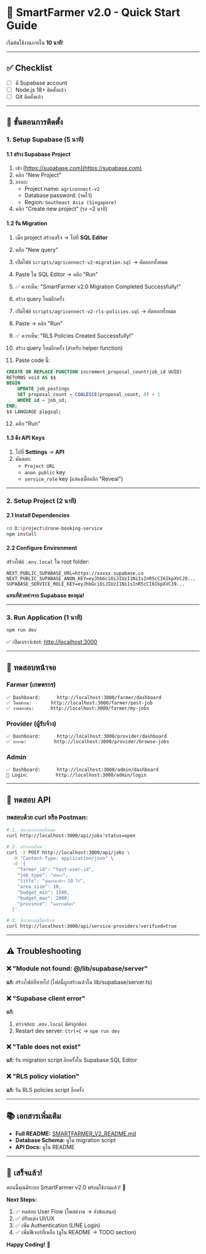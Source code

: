 # 🚀 SmartFarmer v2.0 - Quick Start Guide

เริ่มต้นใช้งานภายใน **10 นาที**!

---

## ✅ Checklist

- [ ] มี Supabase account
- [ ] Node.js 18+ ติดตั้งแล้ว
- [ ] Git ติดตั้งแล้ว

---

## 📝 ขั้นตอนการติดตั้ง

### **1. Setup Supabase (5 นาที)**

#### 1.1 สร้าง Supabase Project

1. เข้า [https://supabase.com](https://supabase.com)
2. คลิก "New Project"
3. กรอก:
   - Project name: `agriconnect-v2`
   - Database password: (จดไว้)
   - Region: `Southeast Asia (Singapore)`
4. คลิก "Create new project" (รอ ~2 นาที)

#### 1.2 รัน Migration

1. เมื่อ project สร้างเสร็จ → ไปที่ **SQL Editor**
2. คลิก "New query"
3. เปิดไฟล์ `scripts/agriconnect-v2-migration.sql` → คัดลอกทั้งหมด
4. Paste ใน SQL Editor → คลิก "Run"
5. ✅ ควรเห็น: "SmartFarmer v2.0 Migration Completed Successfully!"

6. สร้าง query ใหม่อีกครั้ง
7. เปิดไฟล์ `scripts/agriconnect-v2-rls-policies.sql` → คัดลอกทั้งหมด
8. Paste → คลิก "Run"
9. ✅ ควรเห็น: "RLS Policies Created Successfully!"

10. สร้าง query ใหม่อีกครั้ง (สำหรับ helper function)
11. Paste code นี้:

```sql
CREATE OR REPLACE FUNCTION increment_proposal_count(job_id UUID)
RETURNS void AS $$
BEGIN
    UPDATE job_postings
    SET proposal_count = COALESCE(proposal_count, 0) + 1
    WHERE id = job_id;
END;
$$ LANGUAGE plpgsql;
```

12. คลิก "Run"

#### 1.3 ดึง API Keys

1. ไปที่ **Settings** → **API**
2. คัดลอก:
   - `Project URL`
   - `anon public` key
   - `service_role` key (แสดงเมื่อคลิก "Reveal")

---

### **2. Setup Project (2 นาที)**

#### 2.1 Install Dependencies

```bash
cd D:\project\drone-booking-service
npm install
```

#### 2.2 Configure Environment

สร้างไฟล์ `.env.local` ใน root folder:

```env
NEXT_PUBLIC_SUPABASE_URL=https://xxxxx.supabase.co
NEXT_PUBLIC_SUPABASE_ANON_KEY=eyJhbGciOiJIUzI1NiIsInR5cCI6IkpXVCJ9...
SUPABASE_SERVICE_ROLE_KEY=eyJhbGciOiJIUzI1NiIsInR5cCI6IkpXVCJ9...
```

**แทนที่ด้วยค่าจาก Supabase ของคุณ!**

---

### **3. Run Application (1 นาที)**

```bash
npm run dev
```

✅ เปิดเบราว์เซอร์: [http://localhost:3000](http://localhost:3000)

---

## 🎯 ทดสอบหน้าจอ

### **Farmer (เกษตรกร)**

```
✅ Dashboard:      http://localhost:3000/farmer/dashboard
✅ โพสต์งาน:       http://localhost:3000/farmer/post-job
✅ งานของฉัน:      http://localhost:3000/farmer/my-jobs
```

### **Provider (ผู้รับจ้าง)**

```
✅ Dashboard:      http://localhost:3000/provider/dashboard
✅ หางาน:          http://localhost:3000/provider/browse-jobs
```

### **Admin**

```
✅ Dashboard:      http://localhost:3000/admin/dashboard
🔐 Login:          http://localhost:3000/admin/login
```

---

## 🧪 ทดสอบ API

### ทดสอบด้วย curl หรือ Postman:

```bash
# 1. ดึงรายการงานทั้งหมด
curl http://localhost:3000/api/jobs?status=open

# 2. สร้างงานใหม่
curl -X POST http://localhost:3000/api/jobs \
  -H "Content-Type: application/json" \
  -d '{
    "farmer_id": "test-user-id",
    "job_type": "พ่นยา",
    "title": "พ่นยานาข้าว 10 ไร่",
    "area_size": 10,
    "budget_min": 1500,
    "budget_max": 2000,
    "province": "นครราชสีมา"
  }'

# 3. ดึงรายการผู้ให้บริการ
curl http://localhost:3000/api/service-providers?verified=true
```

---

## ⚠️ Troubleshooting

### ❌ "Module not found: @/lib/supabase/server"

**แก้:** สร้างไฟล์ที่หายไป (ไฟล์นี้ถูกสร้างแล้วใน lib/supabase/server.ts)

### ❌ "Supabase client error"

**แก้:**
1. ตรวจสอบ `.env.local` มีค่าถูกต้อง
2. Restart dev server: `Ctrl+C` → `npm run dev`

### ❌ "Table does not exist"

**แก้:** รัน migration script อีกครั้งใน Supabase SQL Editor

### ❌ "RLS policy violation"

**แก้:** รัน RLS policies script อีกครั้ง

---

## 📚 เอกสารเพิ่มเติม

- **Full README:** [SMARTFARMER_V2_README.md](./SMARTFARMER_V2_README.md)
- **Database Schema:** ดูใน migration script
- **API Docs:** ดูใน README

---

## 🎉 เสร็จแล้ว!

ตอนนี้คุณมีระบบ SmartFarmer v2.0 พร้อมใช้งานแล้ว! 🌾

**Next Steps:**

1. ✅ ทดสอบ User Flow (โพสต์งาน → ส่งข้อเสนอ)
2. ✅ ปรับแต่ง UI/UX
3. ✅ เพิ่ม Authentication (LINE Login)
4. ✅ เพิ่มฟีเจอร์ที่เหลือ (ดูใน README → TODO section)

**Happy Coding!** 🚀
